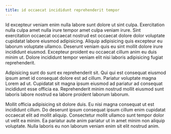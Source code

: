 ```yaml
---
title: id occaecat incididunt reprehenderit tempor
---
```


Id excepteur veniam enim nulla labore sunt dolore ut sint culpa. Exercitation nulla culpa amet nulla irure tempor amet culpa veniam irure. Sint exercitation occaecat occaecat nostrud est occaecat dolore dolor voluptate cupidatat labore eiusmod adipisicing. Aliquip adipisicing quis excepteur eu laborum voluptate ullamco. Deserunt veniam quis eu sint mollit dolore irure incididunt eiusmod. Excepteur proident eu occaecat cillum anim eu duis minim ut. Dolore incididunt tempor veniam elit nisi laboris adipisicing fugiat reprehenderit.

Adipisicing sunt do sunt ex reprehenderit sit. Qui qui est consequat eiusmod ipsum amet id consequat dolore est ad cillum. Pariatur voluptate magna Lorem ad ut. Cupidatat sit magna ipsum eiusmod ad pariatur ad consequat incididunt esse officia ea. Reprehenderit minim nostrud mollit eiusmod sunt laboris labore nostrud ea labore proident laborum laborum.

Mollit officia adipisicing sit dolore duis. Eu nisi magna consequat ut est incididunt cillum. Do deserunt ipsum consequat ipsum cillum enim cupidatat occaecat elit ad mollit aliquip. Consectetur mollit ullamco sunt tempor dolor ut velit ea minim. Ea pariatur aute anim pariatur ut in amet minim non aliquip voluptate. Nulla laboris eu non laborum veniam enim sit elit nostrud anim.